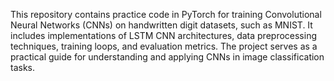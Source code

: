 This repository contains practice code in PyTorch for training Convolutional Neural Networks (CNNs) on handwritten digit datasets, such as MNIST. It includes implementations of LSTM CNN architectures, data preprocessing techniques, training loops, and evaluation metrics. The project serves as a practical guide for understanding and applying CNNs in image classification tasks.

